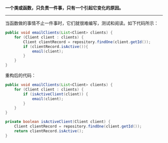 **一个类或函数，只负责一件事，只有一个引起它变化的原因。**

---------

当函数做的事情不止一件事时，它们就很难编写，测试和阅读。如下代码所示：

```java
public void emailClients(List<Client> clients) {
    for (Client client : clients) {
        Client clientRecord = repository.findOne(client.getId());
        if (clientRecord.isActive()){
            email(client);
        }
    }
}
```

重构后的代码：

```java
public void emailClients(List<Client> clients) {
    for (Client client : clients) {
        if (isActiveClient(client)) {
            email(client);
        }
    }
}

private boolean isActiveClient(Client client) {
    Client clientRecord = repository.findOne(client.getId());
    return clientRecord.isActive();
}
```